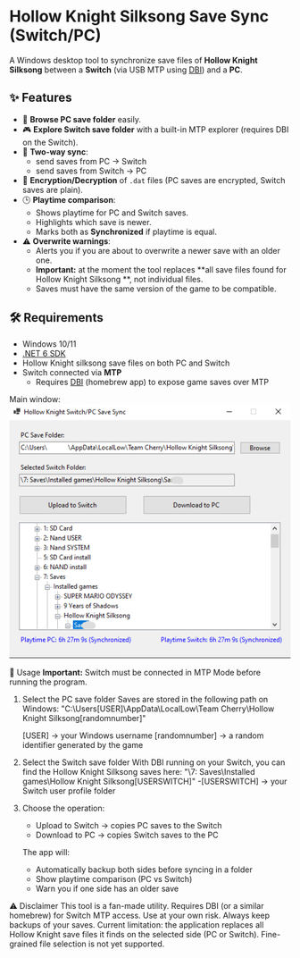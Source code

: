 # Hollow Knight Silksong Save Sync (Switch/PC)

A Windows desktop tool to synchronize save files of **Hollow Knight Silksong**  between a **Switch** (via USB MTP using [DBI](https://github.com/rashevskyv/dbi)) and a **PC**.

## ✨ Features
- 📂 **Browse PC save folder** easily.
- 🎮 **Explore Switch save folder** with a built-in MTP explorer (requires DBI on the Switch).
- 🔄 **Two-way sync**:
  - send saves from PC → Switch
  - send saves from Switch → PC
- 🔐 **Encryption/Decryption** of `.dat` files (PC saves are encrypted, Switch saves are plain).
- 🕒 **Playtime comparison**:
  - Shows playtime for PC and Switch saves.
  - Highlights which save is newer.
  - Marks both as **Synchronized** if playtime is equal.
- ⚠️ **Overwrite warnings**:
  - Alerts you if you are about to overwrite a newer save with an older one.
  - **Important:** at the moment the tool replaces **all save files found for Hollow Knight Silksong **, not individual files.
  - Saves must have the same version of the game to be compatible.

## 🛠️ Requirements
- Windows 10/11
- [.NET 6 SDK](https://dotnet.microsoft.com/en-us/download/dotnet/6.0)
- Hollow Knight silksong save files on both PC and Switch
- Switch connected via **MTP**
  - Requires [DBI](https://github.com/rashevskyv/dbi) (homebrew app) to expose game saves over MTP

Main window:
![Main Window](docs/mainwindow.png)


📖 Usage
**Important:** Switch must be connected in MTP Mode before running the program.

1. Select the PC save folder
  Saves are stored in the following path on Windows:
    "C:\Users\[USER]\AppData\LocalLow\Team Cherry\Hollow Knight Silksong\[randomnumber]"

    [USER] → your Windows username
    [randomnumber] → a random identifier generated by the game
2. Select the Switch save folder
    With DBI running on your Switch, you can find the Hollow Knight Silksong saves here:
    "\7: Saves\Installed games\Hollow Knight Silksong\[USERSWITCH]"
    -[USERSWITCH] → your Switch user profile folder

3. Choose the operation:
    - Upload to Switch → copies PC saves to the Switch
    - Download to PC → copies Switch saves to the PC

    The app will:
    - Automatically backup both sides before syncing in a folder
    - Show playtime comparison (PC vs Switch)
    - Warn you if one side has an older save


⚠️ Disclaimer
This tool is a fan-made utility.
Requires DBI (or a similar homebrew) for Switch MTP access.
Use at your own risk. Always keep backups of your saves.
Current limitation: the application replaces all Hollow Knight save files it finds on the selected side (PC or Switch). Fine-grained file selection is not yet supported.